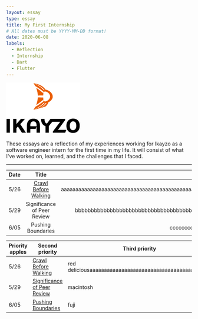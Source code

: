 ```yaml
---
layout: essay
type: essay
title: My First Internship
# All dates must be YYYY-MM-DD format!
date: 2020-06-08
labels:
  - Reflection
  - Internship
  - Dart
  - Flutter
---
```


<img class="" src="../images/logo-ikayzo.png">

These essays are a reflection of my experiences working for Ikayzo as a software engineer intern for the first time in my life. It will consist of what I've worked on, learned, and the challenges that I faced.
<hr>




| Date   |      Title      |  Description |
|----------|:-------------:|------:|
| 5/26 | [Crawl Before Walking](2015-08-26.md) | aaaaaaaaaaaaaaaaaaaaaaaaaaaaaaaaaaaaaaaaaaaaaaaaaaaaaaaaaaaaaaaaaaa |
| 5/29 | Significance of Peer Review | bbbbbbbbbbbbbbbbbbbbbbbbbbbbbbbbbbbbbbbbbbbbbbbbbbbbbbbbb |
| 6/05 | Pushing Boundaries | ccccccccccccccccccccccccccccc |


| Priority apples | Second priority | Third priority |
|-------|--------|---------|
| 5/26 | [Crawl Before Walking](2015-08-26.md) | red deliciousaaaaaaaaaaaaaaaaaaaaaaaaaaaaaaaaaaaaaaaaaa |
| 5/29 | [Significance of Peer Review](Significance-of-peer-review.md) | macintosh |
| 6/05 | [Pushing Boundaries](Pushing-boundaries.md) | fuji |

